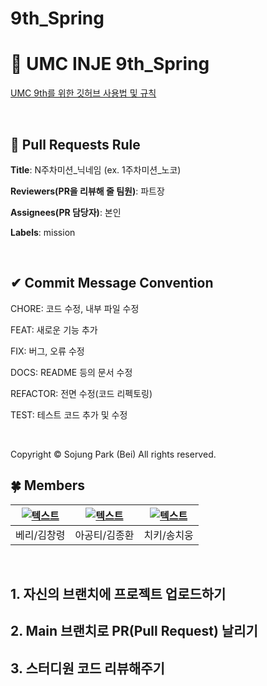 # 9th_Spring

# 💚 UMC INJE 9th_Spring

[UMC 9th를 위한 깃허브 사용법 및 규칙](https://www.notion.so/makeus-challenge/Git-Hub-268b57f4596b812a8868c18715676502?source=copy_link)

<br>

## 🌱 Pull Requests Rule

**Title**: N주차미션_닉네임 (ex. 1주차미션_노코)

**Reviewers(PR을 리뷰해 줄 팀원)**: 파트장

**Assignees(PR 담당자)**: 본인

**Labels**: mission

<br>

## ✔ Commit Message Convention

CHORE: 코드 수정, 내부 파일 수정

FEAT: 새로운 기능 추가

FIX: 버그, 오류 수정

DOCS: README 등의 문서 수정

REFACTOR: 전면 수정(코드 리펙토링)

TEST: 테스트 코드 추가 및 수정

<br>

Copyright © Sojung Park (Bei) All rights reserved.


## 🍀 Members

| [ ![텍스트](https://avatars.githubusercontent.com/u/212698944?v=4)](https://github.com/Justin-Kim-KR) | [  ![텍스트](https://avatars.githubusercontent.com/u/117339112?v=4)](https://github.com/kimjonghn) | [![텍스트](https://avatars.githubusercontent.com/u/230173129?v=4)](https://github.com/chiung22) |
|----------------------------------------------------------------------------------------------------|-------------------------------------------------------------------------------------------------|----------------------------------------------------------------------------------------------|
| 베리/김창령                                                                                             | 아공티/김종환                                                                                         | 치키/송치웅                                                                                       |

<br>

## 1. 자신의 브랜치에 프로젝트 업로드하기

## 2. Main 브랜치로 PR(Pull Request) 날리기

## 3. 스터디원 코드 리뷰해주기